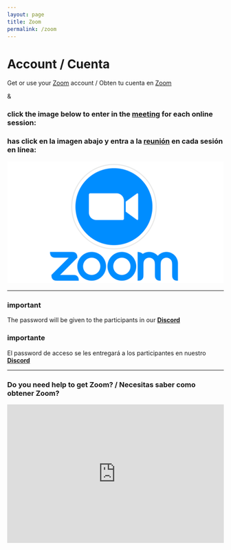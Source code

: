```yaml
---
layout: page
title: Zoom
permalink: /zoom
---
```


# Account / Cuenta

Get or use your [Zoom](https://zoom.us/signup) account / Obten tu cuenta en [Zoom](https://zoom.us/signup)

&

### click the image below to enter in the [meeting](https://us02web.zoom.us/meeting/register/tZcvceypqD8rHdx2YEDEoZnW0xSORWA6DSOI) for each online session:
### has click en la imagen abajo y entra a la [reunión](https://us02web.zoom.us/meeting/register/tZcvceypqD8rHdx2YEDEoZnW0xSORWA6DSOI) en cada sesión en línea:

[![zoom logo](assets/img/zoom.png)](https://us02web.zoom.us/meeting/register/tZcvceypqD8rHdx2YEDEoZnW0xSORWA6DSOI)

---

### **important**
The password will be given to the participants in our **[Discord](../discord)**

### **importante**
El password de acceso se les entregará a los participantes en nuestro **[Discord](../discord)**

---

### Do you need help to get Zoom? / Necesitas saber como obtener Zoom?
<CENTER>
<iframe width="100%" height="322" src="https://www.youtube.com/embed/3Urm0c6Wy_4" frameborder="0" allow="accelerometer; autoplay; clipboard-write; encrypted-media; gyroscope; picture-in-picture" allowfullscreen></iframe>
</CENTER>
